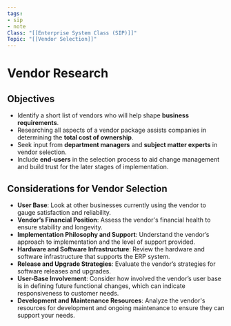 ```yaml
---
tags:
- sip
- note
Class: "[[Enterprise System Class (SIP)]]"
Topic: "[[Vendor Selection]]"
---
```


# Vendor Research

## Objectives

- Identify a short list of vendors who will help shape **business requirements**.
- Researching all aspects of a vendor package assists companies in determining the **total cost of ownership**.
- Seek input from **department managers** and **subject matter experts** in vendor selection.
- Include **end-users** in the selection process to aid change management and build trust for the later stages of implementation.

## Considerations for Vendor Selection

- **User Base**: Look at other businesses currently using the vendor to gauge satisfaction and reliability.
- **Vendor’s Financial Position**: Assess the vendor's financial health to ensure stability and longevity.
- **Implementation Philosophy and Support**: Understand the vendor’s approach to implementation and the level of support provided.
- **Hardware and Software Infrastructure**: Review the hardware and software infrastructure that supports the ERP system.
- **Release and Upgrade Strategies**: Evaluate the vendor’s strategies for software releases and upgrades.
- **User-Base Involvement**: Consider how involved the vendor’s user base is in defining future functional changes, which can indicate responsiveness to customer needs.
- **Development and Maintenance Resources**: Analyze the vendor's resources for development and ongoing maintenance to ensure they can support your needs.